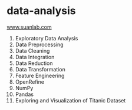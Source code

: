 # data-analysis
www.suanlab.com

1. Exploratory Data Analysis
2. Data Preprocessing
3. Data Cleaning
4. Data Integration
5. Data Reduction
6. Data Transformation
7. Feature Engineering
8. OpenRefine
9. NumPy
10. Pandas
11. Exploring and Visualization of Titanic Dataset

